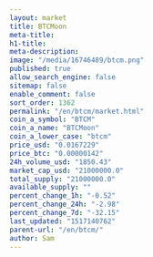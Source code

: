 ```yaml
---
layout: market
title: BTCMoon
meta-title: 
h1-title: 
meta-description: 
image: "/media/16746489/btcm.png"
published: true
allow_search_engine: false
sitemap: false
enable_comment: false
sort_order: 1362
permalink: "/en/btcm/market.html"
coin_a_symbol: "BTCM"
coin_a_name: "BTCMoon"
coin_a_lower_case: "btcm"
price_usd: "0.0167229"
price_btc: "0.00000142"
24h_volume_usd: "1850.43"
market_cap_usd: "21000000.0"
total_supply: "21000000.0"
available_supply: ""
percent_change_1h: "-0.52"
percent_change_24h: "-2.98"
percent_change_7d: "-32.15"
last_updated: "1517140762"
parent-url: "/en/btcm/"
author: Sam
---
```


